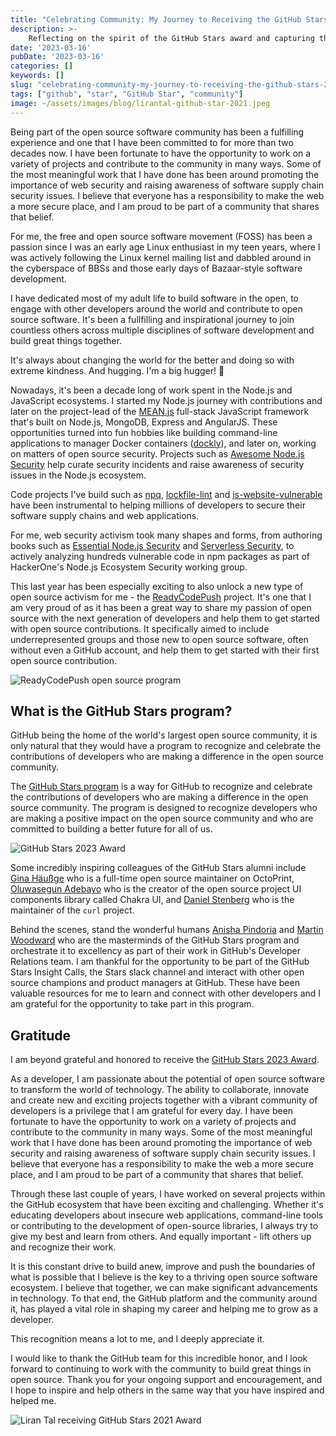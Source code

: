 ```yaml
---
title: "Celebrating Community: My Journey to Receiving the GitHub Stars 2023 Award"
description: >-
    Reflecting on the spirit of the GitHub Stars award and capturing the essence of the journey towards the recognition and open source community engagement.
date: '2023-03-16'
pubDate: '2023-03-16'
categories: []
keywords: []
slug: "celebrating-community-my-journey-to-receiving-the-github-stars-2023-award"
tags: ["github", "star", "GitHub Star", "community"]
image: ~/assets/images/blog/lirantal-github-star-2021.jpeg
---
```


Being part of the open source software community has been a fulfilling experience and one that I have been committed to for more than two decades now. I have been fortunate to have the opportunity to work on a variety of projects and contribute to the community in many ways. Some of the most meaningful work that I have done has been around promoting the importance of web security and raising awareness of software supply chain security issues. I believe that everyone has a responsibility to make the web a more secure place, and I am proud to be part of a community that shares that belief.

For me, the free and open source software movement (FOSS) has been a passion since I was an early age Linux enthusiast in my teen years, where I was actively following the Linux kernel mailing list and dabbled around in the cyberspace of BBSs and those early days of Bazaar-style software development.

I have dedicated most of my adult life to build software in the open, to engage with other developers around the world and contribute to open source software. It's been a fullfilling and inspirational journey to join countless others across multiple disciplines of software development and build great things together.

It's always about changing the world for the better and doing so with extreme kindness. And hugging. I'm a big hugger! 🤗

Nowadays, it's been a decade long of work spent in the Node.js and JavaScript ecosystems. I started my Node.js journey with contributions and later on the project-lead of the [MEAN.js](https://github.com/meanjs/mean) full-stack JavaScript framework that's built on Node.js, MongoDB, Express and AngularJS. These opportunities turned into fun hobbies like building command-line applications to manager Docker containers ([dockly](https://github.com/lirantal/dockly/)), and later on, working on matters of open source security. Projects such as [Awesome Node.js Security](https://github.com/lirantal/awesome-nodejs-security) help curate security incidents and raise awareness of security issues in the Node.js ecosystem.

Code projects I've build such as [npq](https://github.com/lirantal/npq), [lockfile-lint](https://github.com/lirantal/lockfile-lint) and [is-website-vulnerable](https://github.com/lirantal/is-website-vulnerable) have been instrumental to helping millions of developers to secure their software supply chains and web applications.

For me, web security activism took many shapes and forms, from authoring books such as [Essential Node.js Security](https://leanpub.com/essential-nodejs-security) and [Serverless Security](https://www.oreilly.com/library/view/serverless-security/9781492082538/), to actively analyzing hundreds vulnerable code in npm packages as part of HackerOne's Node.js Ecosystem Security working group.

This last year has been especially exciting to also unlock a new type of open source activism for me - the [ReadyCodePush](https://www.lirantal.com/blog/open-source-activism-readycodepush) project. It's one that I am very proud of as it has been a great way to share my passion of open source with the next generation of developers and help them to get started with open source contributions. It specifically aimed to include underrepresented groups and those new to open source software, often without even a GitHub account, and help them to get started with their first open source contribution.

![ReadyCodePush open source program](https://www.lirantal.com/images/blog/readycodepush-IMG-20220323-WA0015.jpg)

## What is the GitHub Stars program?

GitHub being the home of the world's largest open source community, it is only natural that they would have a program to recognize and celebrate the contributions of developers who are making a difference in the open source community.

The [GitHub Stars program](https://stars.github.com/) is a way for GitHub to recognize and celebrate the contributions of developers who are making a difference in the open source community. The program is designed to recognize developers who are making a positive impact on the open source community and who are committed to building a better future for all of us.

![GitHub Stars 2023 Award](/images/blog/lirantal-github-star-2021-award-letter.jpeg)

Some incredibly inspiring colleagues of the GitHub Stars alumni include [Gina Häußge](https://stars.github.com/profiles/foosel/) who is a full-time open source maintainer on OctoPrint, [Oluwasegun Adebayo](https://stars.github.com/profiles/segunadebayo/) who is the creator of the open source project UI components library called Chakra UI, and [Daniel Stenberg](https://stars.github.com/profiles/bagder/) who is the maintainer of the `curl` project.

Behind the scenes, stand the wonderful humans [Anisha Pindoria](https://github.com/anipind) and [Martin Woodward](https://github.com/martinwoodward) who are the masterminds of the GitHub Stars program and orchestrate it to excellency as part of their work in GitHub's Developer Relations team. I am thankful for the opportunity to be part of the GitHub Stars Insight Calls, the Stars slack channel and interact with other open source champions and product managers at GitHub. These have been valuable resources for me to learn and connect with other developers and I am grateful for the opportunity to take part in this program.

## Gratitude 

I am beyond grateful and honored to receive the [GitHub Stars 2023 Award](https://stars.github.com/profiles/lirantal/).

As a developer, I am passionate about the potential of open source software to transform the world of technology. The ability to collaborate, innovate and create new and exciting projects together with a vibrant community of developers is a privilege that I am grateful for every day. I have been fortunate to have the opportunity to work on a variety of projects and contribute to the community in many ways. Some of the most meaningful work that I have done has been around promoting the importance of web security and raising awareness of software supply chain security issues. I believe that everyone has a responsibility to make the web a more secure place, and I am proud to be part of a community that shares that belief.

Through these last couple of years, I have worked on several projects within the GitHub ecosystem that have been exciting and challenging. Whether it's educating developers about insecure web applications, command-line tools or contributing to the development of open-source libraries, I always try to give my best and learn from others. And equally important - lift others up and recognize their work.

It is this constant drive to build anew, improve and push the boundaries of what is possible that I believe is the key to a thriving open source software ecosystem. I believe that together, we can make significant advancements in technology. To that end, the GitHub platform and the community around it, has played a vital role in shaping my career and helping me to grow as a developer.

This recognition means a lot to me, and I deeply appreciate it.

I would like to thank the GitHub team for this incredible honor, and I look forward to continuing to work with the community to build great things in open source. Thank you for your ongoing support and encouragement, and I hope to inspire and help others in the same way that you have inspired and helped me.


![Liran Tal receiving GitHub Stars 2021 Award](/images/blog/lirantal-github-stars-2023-award-blog.png)
